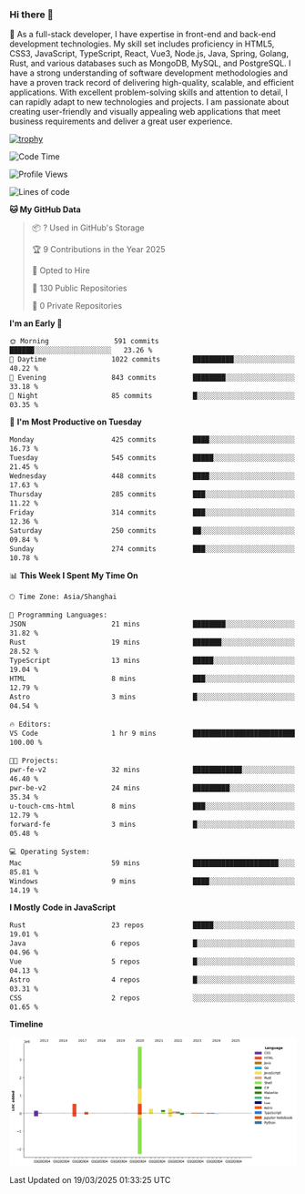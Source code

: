 ### Hi there 👋

🌱 As a full-stack developer, I have expertise in front-end and back-end development technologies. My skill set includes proficiency in HTML5, CSS3, JavaScript, TypeScript, React, Vue3, Node.js, Java, Spring, Golang, Rust, and various databases such as MongoDB, MySQL, and PostgreSQL. I have a strong understanding of software development methodologies and have a proven track record of delivering high-quality, scalable, and efficient applications. With excellent problem-solving skills and attention to detail, I can rapidly adapt to new technologies and projects. I am passionate about creating user-friendly and visually appealing web applications that meet business requirements and deliver a great user experience.

[![trophy](https://github-profile-trophy.vercel.app/?username=elton&rank=SECRET,SSS,SS,S,AAA,AA,A&theme=onedark&no-frame=true&margin-w=10)](https://github.com/ryo-ma/github-profile-trophy)

<!--START_SECTION:waka-->
![Code Time](http://img.shields.io/badge/Code%20Time-1%2C448%20hrs%204%20mins-blue)

![Profile Views](http://img.shields.io/badge/Profile%20Views-1-blue)

![Lines of code](https://img.shields.io/badge/From%20Hello%20World%20I%27ve%20Written-5.6%20million%20lines%20of%20code-blue)

**🐱 My GitHub Data** 

> 📦 ? Used in GitHub's Storage 
 > 
> 🏆 9 Contributions in the Year 2025
 > 
> 💼 Opted to Hire
 > 
> 📜 130 Public Repositories 
 > 
> 🔑 0 Private Repositories 
 > 
**I'm an Early 🐤** 

```text
🌞 Morning                591 commits         ██████░░░░░░░░░░░░░░░░░░░   23.26 % 
🌆 Daytime                1022 commits        ██████████░░░░░░░░░░░░░░░   40.22 % 
🌃 Evening                843 commits         ████████░░░░░░░░░░░░░░░░░   33.18 % 
🌙 Night                  85 commits          █░░░░░░░░░░░░░░░░░░░░░░░░   03.35 % 
```
📅 **I'm Most Productive on Tuesday** 

```text
Monday                   425 commits         ████░░░░░░░░░░░░░░░░░░░░░   16.73 % 
Tuesday                  545 commits         █████░░░░░░░░░░░░░░░░░░░░   21.45 % 
Wednesday                448 commits         ████░░░░░░░░░░░░░░░░░░░░░   17.63 % 
Thursday                 285 commits         ███░░░░░░░░░░░░░░░░░░░░░░   11.22 % 
Friday                   314 commits         ███░░░░░░░░░░░░░░░░░░░░░░   12.36 % 
Saturday                 250 commits         ██░░░░░░░░░░░░░░░░░░░░░░░   09.84 % 
Sunday                   274 commits         ███░░░░░░░░░░░░░░░░░░░░░░   10.78 % 
```


📊 **This Week I Spent My Time On** 

```text
🕑︎ Time Zone: Asia/Shanghai

💬 Programming Languages: 
JSON                     21 mins             ████████░░░░░░░░░░░░░░░░░   31.82 % 
Rust                     19 mins             ███████░░░░░░░░░░░░░░░░░░   28.52 % 
TypeScript               13 mins             █████░░░░░░░░░░░░░░░░░░░░   19.04 % 
HTML                     8 mins              ███░░░░░░░░░░░░░░░░░░░░░░   12.79 % 
Astro                    3 mins              █░░░░░░░░░░░░░░░░░░░░░░░░   04.54 % 

🔥 Editors: 
VS Code                  1 hr 9 mins         █████████████████████████   100.00 % 

🐱‍💻 Projects: 
pwr-fe-v2                32 mins             ████████████░░░░░░░░░░░░░   46.40 % 
pwr-be-v2                24 mins             █████████░░░░░░░░░░░░░░░░   35.34 % 
u-touch-cms-html         8 mins              ███░░░░░░░░░░░░░░░░░░░░░░   12.79 % 
forward-fe               3 mins              █░░░░░░░░░░░░░░░░░░░░░░░░   05.48 % 

💻 Operating System: 
Mac                      59 mins             █████████████████████░░░░   85.81 % 
Windows                  9 mins              ████░░░░░░░░░░░░░░░░░░░░░   14.19 % 
```

**I Mostly Code in JavaScript** 

```text
Rust                     23 repos            █████░░░░░░░░░░░░░░░░░░░░   19.01 % 
Java                     6 repos             █░░░░░░░░░░░░░░░░░░░░░░░░   04.96 % 
Vue                      5 repos             █░░░░░░░░░░░░░░░░░░░░░░░░   04.13 % 
Astro                    4 repos             █░░░░░░░░░░░░░░░░░░░░░░░░   03.31 % 
CSS                      2 repos             ░░░░░░░░░░░░░░░░░░░░░░░░░   01.65 % 
```



**Timeline**

![Lines of Code chart](https://raw.githubusercontent.com/elton/elton/main/assets/bar_graph.png)


 Last Updated on 19/03/2025 01:33:25 UTC
<!--END_SECTION:waka-->

<!--
**elton/elton** is a ✨ _special_ ✨ repository because its `README.md` (this file) appears on your GitHub profile.

Here are some ideas to get you started:

- 🔭 I’m currently working on ...
- 🌱 I’m currently learning ...
- 👯 I’m looking to collaborate on ...
- 🤔 I’m looking for help with ...
- 💬 Ask me about ...
- 📫 How to reach me: ...
- 😄 Pronouns: ...
- ⚡ Fun fact: ...
-->
